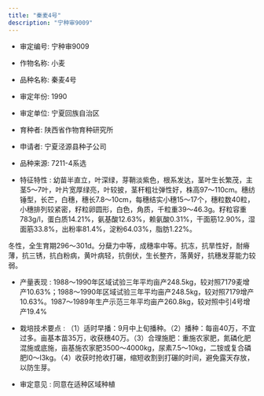 ```yaml
---
title: "秦麦4号"
description: "宁种审9009"
---
```

* 审定编号:  宁种审9009

*  作物名称:  小麦

*  品种名称:  秦麦4号

*  审定年份:  1990

*  审定单位:  宁夏回族自治区

* 育种者:  陕西省作物育种研究所

*  申请者:  宁夏泾源县种子公司

*  品种来源:  7211-4系选

*  特征特性 : 
幼苗半直立，叶深绿，芽鞘淡紫色，根系发达，茎叶生长繁茂，主茎5～7叶，叶片宽厚绿亮，叶较披，茎秆粗壮弹性好，株高97～110cm。穗纺锤型，长芒，白穗，穗长7.8～10cm，每穗结实小穗15～17个，穗粒数40粒，小穗排列较紧密，籽粒卵圆形，白色，角质，千粒重39～46.3g。籽粒容重783g/l，蛋白质14.21%，氨基酸12.63%，赖氨酸0.31%，干面筋12.90%，湿面筋33.8%，出粉率81.4%，淀粉64.03%，脂肪1.22%。 
冬性，全生育期296～301d。分蘖力中等，成穗率中等。抗冻，抗旱性好，耐瘠薄，抗三锈，抗白粉病，黄叶病轻，抗倒伏，生长整齐，落黄好，抗穗发芽能力较弱。 

 
*  产量表现 : 
 1988～1990年区域试验三年平均亩产248.5kg，较对照7179麦增产10.63%；1988～1990年区域试验三年平均亩产248.5kg，较对照7179增产10.63%。1987～1989年生产示范三年平均亩产260.8kg，较对照中引4号增产19.4%

*  栽培技术要点 : 
（1）适时早播：9月中上旬播种。（2）播种：每亩40万，不宜过多。亩基本苗35万，收获穗40万。（3）合理施肥：重施农家肥，氮磷化肥混施或底施，亩基施农家肥3500～4000kg，尿素7.5～10kg，二铵或复合磷肥l0～l3kg。（4）收获时抢收打碾，缩短收割到打碾的时间，避免露天存放，以防生芽。

*  审定意见 : 
同意在适种区域种植

